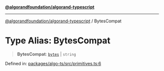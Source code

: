 [**@algorandfoundation/algorand-typescript**](../README.md)

***

[@algorandfoundation/algorand-typescript](../README.md) / BytesCompat

# Type Alias: BytesCompat

> **BytesCompat**: [`bytes`](bytes.md) \| `string`

Defined in: [packages/algo-ts/src/primitives.ts:6](https://github.com/algorandfoundation/puya-ts/blob/main/packages/algo-ts/src/primitives.ts#L6)
